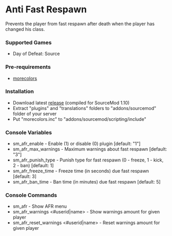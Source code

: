 # Anti Fast Respawn

Prevents the player from fast respawn after death when the player has changed his class.

### Supported Games

* Day of Defeat: Source

### Pre-requirements

* [morecolors](https://forums.alliedmods.net/showthread.php?t=185016)

### Installation

* Download latest [release](https://github.com/Dron-elektron/anti-fast-respawn/releases) (compiled for SourceMod 1.10)
* Extract "plugins" and "translations" folders to "addons/sourcemod" folder of your server
* Put "morecolors.inc" to "addons/sourcemod/scripting/include"

### Console Variables

* sm_afr_enable - Enable (1) or disable (0) plugin [default: "1"]
* sm_afr_max_warnings - Maximum warnings about fast respawn [default: "3"]
* sm_afr_punish_type - Punish type for fast respawn (0 - freeze, 1 - kick, 2 - ban) [default: 1]
* sm_afr_freeze_time - Freeze time (in seconds) due fast respawn [default: 3]
* sm_afr_ban_time - Ban time (in minutes) due fast respawn [default: 5]

### Console Commands

* sm_afr - Show AFR menu
* sm_afr_warnings <#userid|name> - Show warnings amount for given player
* sm_afr_reset_warnings <#userid|name> - Reset warnings amount for given player
